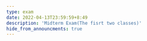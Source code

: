 ```yaml
---
type: exam
date: 2022-04-13T23:59:59+8:49
description: 'Midterm Exam(The fisrt two classes)'
hide_from_announcments: true
---
```

